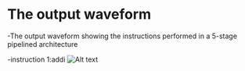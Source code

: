 # The output waveform

-The output waveform showing the instructions performed in a 5-stage pipelined architecture

-instruction 1:addi
![Alt text](snapshots/R.png)
